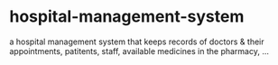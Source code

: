 # hospital-management-system
 a hospital management system that keeps records of doctors & their appointments, patitents, staff, available medicines in the pharmacy, ...
